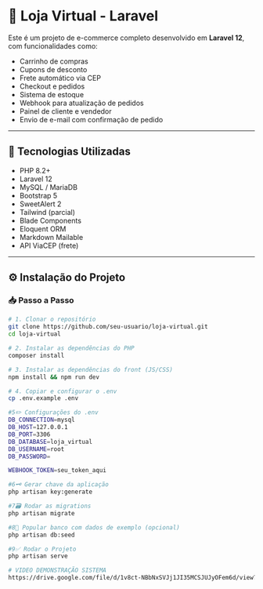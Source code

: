# 🛒 Loja Virtual - Laravel

Este é um projeto de e-commerce completo desenvolvido em **Laravel 12**, com funcionalidades como:

- Carrinho de compras
- Cupons de desconto
- Frete automático via CEP
- Checkout e pedidos
- Sistema de estoque
- Webhook para atualização de pedidos
- Painel de cliente e vendedor
- Envio de e-mail com confirmação de pedido

---

## 🚀 Tecnologias Utilizadas

- PHP 8.2+
- Laravel 12
- MySQL / MariaDB
- Bootstrap 5
- SweetAlert 2
- Tailwind (parcial)
- Blade Components
- Eloquent ORM
- Markdown Mailable
- API ViaCEP (frete)

---
## ⚙️ Instalação do Projeto
### 📥 Passo a Passo

```bash
# 1. Clonar o repositório
git clone https://github.com/seu-usuario/loja-virtual.git
cd loja-virtual

# 2. Instalar as dependências do PHP
composer install

# 3. Instalar as dependências do front (JS/CSS)
npm install && npm run dev

# 4. Copiar e configurar o .env
cp .env.example .env

#5✏️ Configurações do .env
DB_CONNECTION=mysql
DB_HOST=127.0.0.1
DB_PORT=3306
DB_DATABASE=loja_virtual
DB_USERNAME=root
DB_PASSWORD=

WEBHOOK_TOKEN=seu_token_aqui

#6🗝️ Gerar chave da aplicação
php artisan key:generate

#7🗃️ Rodar as migrations
php artisan migrate

#8🌱 Popular banco com dados de exemplo (opcional)
php artisan db:seed

#9✅ Rodar o Projeto
php artisan serve

# VIDEO DEMONSTRAÇÃO SISTEMA
https://drive.google.com/file/d/1v8ct-NBbNxSVJj1JI35MCSJUJyOFem6d/view?usp=sharing


